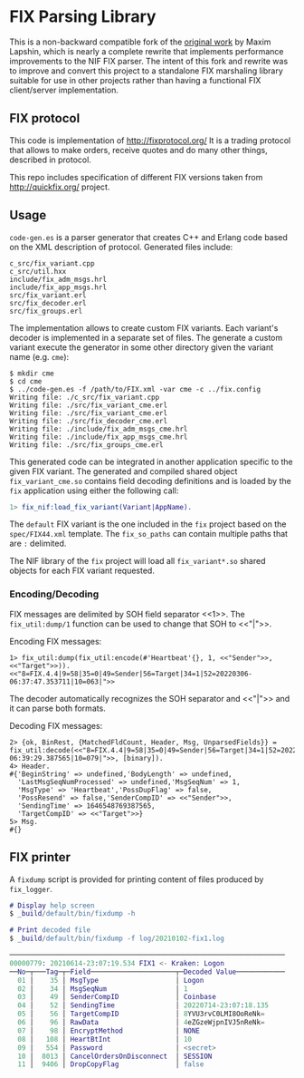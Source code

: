 # FIX Parsing Library

This is a non-backward compatible fork of the
[original work](https://github.com/maxlapshin/fix) by Maxim Lapshin,
which is nearly a complete rewrite that implements performance improvements to the
NIF FIX parser.  The intent of this fork and rewrite was to improve and convert this
project to a standalone FIX marshaling library suitable for use in other projects
rather than having a functional FIX client/server implementation.

## FIX protocol

This code is implementation of http://fixprotocol.org/
It is a trading protocol that allows to make orders, receive quotes and do many
other things, described in protocol.

This repo includes specification of different FIX versions taken from
http://quickfix.org/ project.

## Usage

`code-gen.es` is a parser generator that creates C++ and Erlang code based on
the XML description of protocol. Generated files include:
```
c_src/fix_variant.cpp
c_src/util.hxx
include/fix_adm_msgs.hrl
include/fix_app_msgs.hrl
src/fix_variant.erl
src/fix_decoder.erl
src/fix_groups.erl
```
The implementation allows to create custom FIX variants. Each variant's decoder
is implemented in a separate set of files. The generate a custom variant execute
the generator in some other directory given the variant name (e.g. `cme`):
```
$ mkdir cme
$ cd cme
$ ../code-gen.es -f /path/to/FIX.xml -var cme -c ../fix.config
Writing file: ./c_src/fix_variant.cpp
Writing file: ./src/fix_variant_cme.erl
Writing file: ./src/fix_variant_cme.erl
Writing file: ./src/fix_decoder_cme.erl
Writing file: ./include/fix_adm_msgs_cme.hrl
Writing file: ./include/fix_app_msgs_cme.hrl
Writing file: ./src/fix_groups_cme.erl
```

This generated code can be integrated in another application specific to the
given FIX variant.  The generated and compiled shared object `fix_variant_cme.so`
contains field decoding definitions and is loaded by the `fix` application using
either the following call:

```erlang
1> fix_nif:load_fix_variant(Variant|AppName).
```
The `default` FIX variant is the one included in the `fix` project based on the
`spec/FIX44.xml` template.  The `fix_so_paths` can contain multiple paths that
are `:` delimited.

The NIF library of the `fix` project will load all `fix_variant*.so` shared
objects for each FIX variant requested.

### Encoding/Decoding

FIX messages are delimited by SOH field separator <<1>>.  The `fix_util:dump/1`
function can be used to change that SOH to <<"|">>.

Encoding FIX messages:
```
1> fix_util:dump(fix_util:encode(#'Heartbeat'{}, 1, <<"Sender">>, <<"Target">>)).
<<"8=FIX.4.4|9=58|35=0|49=Sender|56=Target|34=1|52=20220306-06:37:47.353711|10=063|">>
```

The decoder automatically recognizes the SOH separator and <<"|">> and it can
parse both formats.

Decoding FIX messages:
```
2> {ok, BinRest, {MatchedFldCount, Header, Msg, UnparsedFields}} = fix_util:decode(<<"8=FIX.4.4|9=58|35=0|49=Sender|56=Target|34=1|52=20220306-06:39:29.387565|10=079|">>, [binary]).
4> Header.
#{'BeginString' => undefined,'BodyLength' => undefined,
  'LastMsgSeqNumProcessed' => undefined,'MsgSeqNum' => 1,
  'MsgType' => 'Heartbeat','PossDupFlag' => false,
  'PossResend' => false,'SenderCompID' => <<"Sender">>,
  'SendingTime' => 1646548769387565,
  'TargetCompID' => <<"Target">>}
5> Msg.
#{}
```

## FIX printer

A `fixdump` script is provided for printing content of files produced by `fix_logger`.

```erlang
# Display help screen
$ _build/default/bin/fixdump -h

# Print decoded file
$ _build/default/bin/fixdump -f log/20210102-fix1.log

────────────────────────────────────────────────────────────────────
00000779: 20210614-23:07:19.534 FIX1 <- Kraken: Logon
──No─┬───Tag─┬─Field─────────────────────┬─Decoded Value────────────
  01 │    35 │ MsgType                   │ Logon
  02 │    34 │ MsgSeqNum                 │ 1
  03 │    49 │ SenderCompID              │ Coinbase
  04 │    52 │ SendingTime               │ 20220714-23:07:18.135
  05 │    56 │ TargetCompID              │ 8YVU3rvC0LMI8OoReNk=
  06 │    96 │ RawData                   │ 4eZGzeWjpnIVJ5nReNk=
  07 │    98 │ EncryptMethod             │ NONE
  08 │   108 │ HeartBtInt                │ 10
  09 │   554 │ Password                  │ <secret>
  10 │  8013 │ CancelOrdersOnDisconnect  │ SESSION
  11 │  9406 │ DropCopyFlag              │ false 
```
